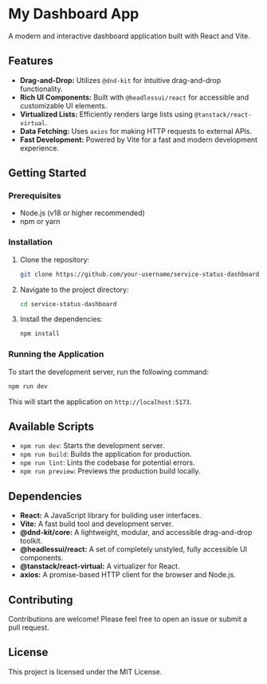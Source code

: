 # My Dashboard App

A modern and interactive dashboard application built with React and Vite.

## Features

*   **Drag-and-Drop:** Utilizes `@dnd-kit` for intuitive drag-and-drop functionality.
*   **Rich UI Components:** Built with `@headlessui/react` for accessible and customizable UI elements.
*   **Virtualized Lists:** Efficiently renders large lists using `@tanstack/react-virtual`.
*   **Data Fetching:** Uses `axios` for making HTTP requests to external APIs.
*   **Fast Development:** Powered by Vite for a fast and modern development experience.

## Getting Started

### Prerequisites

*   Node.js (v18 or higher recommended)
*   npm or yarn

### Installation

1.  Clone the repository:
    ```bash
    git clone https://github.com/your-username/service-status-dashboard.git
    ```
2.  Navigate to the project directory:
    ```bash
    cd service-status-dashboard
    ```
3.  Install the dependencies:
    ```bash
    npm install
    ```

### Running the Application

To start the development server, run the following command:

```bash
npm run dev
```

This will start the application on `http://localhost:5173`.

## Available Scripts

*   `npm run dev`: Starts the development server.
*   `npm run build`: Builds the application for production.
*   `npm run lint`: Lints the codebase for potential errors.
*   `npm run preview`: Previews the production build locally.

## Dependencies

*   **React:** A JavaScript library for building user interfaces.
*   **Vite:** A fast build tool and development server.
*   **@dnd-kit/core:** A lightweight, modular, and accessible drag-and-drop toolkit.
*   **@headlessui/react:** A set of completely unstyled, fully accessible UI components.
*   **@tanstack/react-virtual:** A virtualizer for React.
*   **axios:** A promise-based HTTP client for the browser and Node.js.

## Contributing

Contributions are welcome! Please feel free to open an issue or submit a pull request.

## License

This project is licensed under the MIT License.